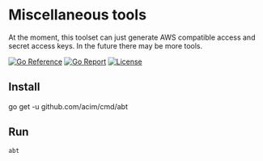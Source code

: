 # Miscellaneous tools

At the moment, this toolset can just generate AWS compatible access and secret access keys.
In the future there may be more tools.

[![Go Reference](https://pkg.go.dev/badge/github.com/acim/abt.svg)](https://pkg.go.dev/github.com/acim/abt)
[![Go Report](https://goreportcard.com/badge/github.com/acim/abt)](https://goreportcard.com/report/github.com/acim/abt)
[![License](https://img.shields.io/github/license/acim/abt)](LICENSE)

## Install

go get -u github.com/acim/cmd/abt

## Run

`abt`
